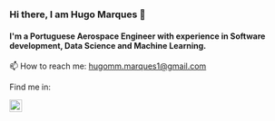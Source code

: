 ### Hi there, I am Hugo Marques 👋

#### I'm a Portuguese Aerospace Engineer with experience in Software development, Data Science and Machine Learning.

📫 How to reach me: hugomm.marques1@gmail.com

Find me in:

[<img align="left" alt="codeSTACKr | LinkedIn" width="22px" src="https://cdn.jsdelivr.net/npm/simple-icons@v3/icons/linkedin.svg" />][linkedin]

[linkedin]: https://www.linkedin.com/in/hugo-m-marques/
